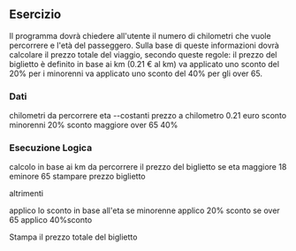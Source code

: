 ## Esercizio
Il programma dovrà chiedere all'utente il numero di chilometri che vuole percorrere e l'età del passeggero.
Sulla base di queste informazioni dovrà calcolare il prezzo totale del viaggio, secondo queste regole:
il prezzo del biglietto è definito in base ai km (0.21 € al km)
va applicato uno sconto del 20% per i minorenni
va applicato uno sconto del 40% per gli over 65.


### Dati
chilometri da percorrere
eta
--costanti
 prezzo a chilometro 0.21 euro
sconto minorenni 20%
sconto maggiore over 65 40% 



### Esecuzione Logica

calcolo in base ai km da percorrere il prezzo del biglietto
se eta maggiore 18  eminore 65 
 stampare prezzo biglietto 
 
 altrimenti
 
 applico lo sconto in base all'eta
  se minorenne applico 20% sconto
  se over 65 applico 40%sconto

Stampa il prezzo totale del biglietto

